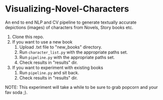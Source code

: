 # Visualizing-Novel-Characters
An end to end NLP and CV pipeline to generate textually accurate depictions (images) of characters from Novels, Story books etc.


1. Clone this repo.
2. If you want to use a new book
    1. Upload .txt file to "new_books" directory.
    2. Run `character_list.py` with the appropriate paths set.
    3. Run `pipeline.py` with the appropriate paths set.
    4. Check results in "results" dir.
3. If you want to experiment with existing books
    1. Run `pipeline.py` and sit back.
    2. Check results in "results" dir.

NOTE: This experiment will take a while to be sure to grab popcorn and your fav soda ;).

